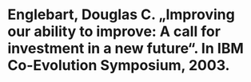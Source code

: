 # Englebart, Douglas C. „Improving our ability to improve: A call for investment in a new future“. In IBM Co-Evolution Symposium, 2003.